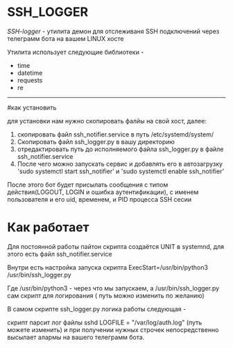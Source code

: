 # SSH_LOGGER

*SSH-logger* - утилита демон для отслеживаня SSH подключений через телеграмм бота на вашем LINUX хосте

Утилита использует следующие библиотеки - 
- time
- datetime
- requests
- re


------

#как установить 

для установки нам нужно скопировать фалйы на свой хост, далее:

1. скопировать файл ssh_notifier.service в путь /etc/systemd/system/
2. Скопировать файл ssh_logger.py в вашу директорию
3. отредактировать путь до исполняемого файла ssh_logger.py в файле ssh_notifier.service   
4. После чего можно запускать сервис и добавлять его в автозагрузку 'sudo systemctl start ssh_notifier' и 'sudo systemctl enable ssh_notifier' 

После этого бот будет присылать сообщения с типом действия(LOGOUT, LOGIN и ошибка аутентификации), с именем пользователя и его uid, временем, и PID процесса SSH сесии

# Как работает

Для постоянной работы пайтон скрипта создаётся UNIT в systemnd, для этого есть файл ssh_notifier.service 

Внутри есть настройка запуска скрипта 
ExecStart=/usr/bin/python3 /usr/bin/ssh_logger.py

Где /usr/bin/python3 - через что мы запускаем, а /usr/bin/ssh_logger.py сам скрипт для логирования ( путь можно изменить по желанию)

В самом скрипте ssh_logger.py логика работы следующая -


скрипт парсит лог файлы sshd LOGFILE = "/var/log/auth.log" (путь можете изменить) и при получении нужных строчек непосредственно высылает алармы на вашего телеграмм бота. 


